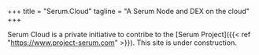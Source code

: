 +++
title = "Serum.Cloud"
tagline = "A Serum Node and DEX on the cloud"
+++

Serum Cloud is a private initiative to contribe to the [Serum Project]({{< ref "https://www.project-serum.com" >}}). This site is under construction.

